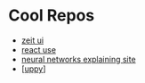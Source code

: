 # Cool Repos

- [zeit ui](https://github.com/zeit-ui/react)
- [react use](https://github.com/streamich/react-use)
- [neural networks explaining site](https://github.com/poloclub/cnn-explainer)
- [[uppy]]


[//begin]: # "Autogenerated link references for markdown compatibility"
[uppy]: uppy "Uppy"
[//end]: # "Autogenerated link references"